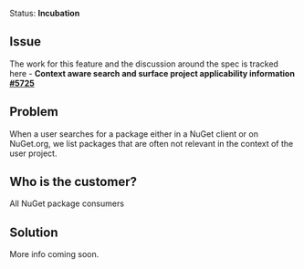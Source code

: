 Status: **Incubation**

## Issue
The work for this feature and the discussion around the spec is tracked here - **Context aware search and surface project applicability information [#5725](https://github.com/NuGet/Home/issues/5725)**

## Problem
When a user searches for a package either in a NuGet client or on NuGet.org, we list packages that are often not relevant in the context of the user project. 

## Who is the customer?
All NuGet package consumers

## Solution
More info coming soon.
